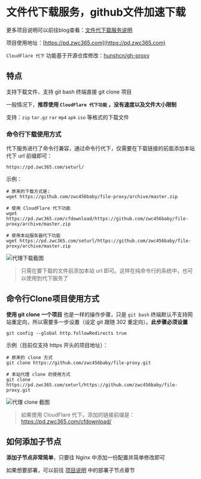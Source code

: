 
# 文件代下载服务，github文件加速下载

更多项目说明可以前往blog查看：[文件代下载服务说明](https://zwc365.com/2020/09/24/file-proxy-download)

项目使用地址：[https://pd.zwc365.com](https://pd.zwc365.com)

`CloudFlare 代下` 功能基于开源仓库修改：[hunshcn/gh-proxy](https://github.com/hunshcn/gh-proxy)

## 特点

支持下载文件、支持 git bash 终端直接 git clone 项目

一般情况下，**推荐使用 `CloudFlare 代下功能` ，没有速度以及文件大小限制**

支持：`zip` `tar.gz` `rar` `mp4` `apk` `iso` 等格式的下载文件

### 命令行下载使用方式

代下服务进行了命令行兼容，通过命令行代下，仅需要在下载链接的前面添加本站代下 url 前缀即可：

```
https://pd.zwc365.com/seturl/
```

示例：

```
# 原来的下载方式是:
wget https://github.com/zwc456baby/file-proxy/archive/master.zip

# 使用 CloudFlare 代下功能
wget https://pd.zwc365.com/cfdownload/https://github.com/zwc456baby/file-proxy/archive/master.zip

# 使用本站服务器代下功能
wget https://pd.zwc365.com/seturl/https://github.com/zwc456baby/file-proxy/archive/master.zip
```

![代理下载截图](https://picture.zwc365.com/2020/10/22/8pXDKAaCoPGNgME.png)

> 只需在要下载的文件前添加本站 url 即可。这样在纯命令行的系统中，也可以使用到代下服务了

## 命令行Clone项目使用方式

**使用 git clone 一个项目** 也是一样的操作步骤，只是 `git bash` 终端默认不支持网站重定向，所以需要多一步设置（设定 git 跟随 302 重定向）。**此步骤必须设置**

```
git config --global http.followRedirects true
```

示例（目前仅支持 https 开头的项目地址）：

```
# 原来的 clone 方式
git clone https://github.com/zwc456baby/file-proxy.git
 
# 本站代理 clone 的使用方式
git clone https://pd.zwc365.com/seturl/https://github.com/zwc456baby/file-proxy.git
```

![代理 clone 截图](https://picture.zwc365.com/2020/10/22/wvqUlQemFOG4xkh.png)

> 如果使用 CloudFlare 代下，添加的链接前缀是： https://pd.zwc365.com/cfdownload/

## 如何添加子节点

**添加子节点非常简单**，只要往 Nginx 中添加一份配置并简单修改即可

如果想要部署，可以前往 [项目说明](https://zwc365.com/2020/09/24/file-proxy-download) 中的部署子节点章节

